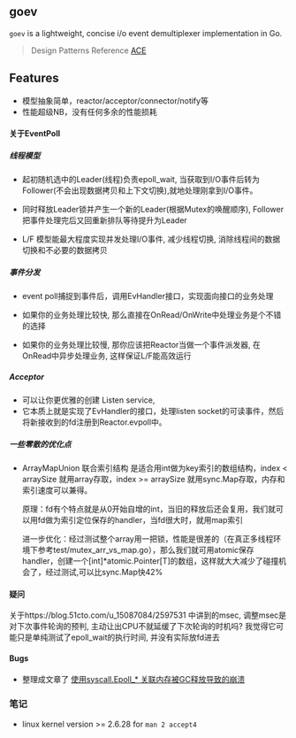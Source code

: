 ## goev

`goev` is a lightweight, concise i/o event demultiplexer implementation in Go.

> Design Patterns Reference [ACE](http://www.dre.vanderbilt.edu/~schmidt/ACE-overview.html)

## Features

- 模型抽象简单，reactor/acceptor/connector/notify等
- 性能超级NB，没有任何多余的性能损耗


#### 关于EventPoll
##### 线程模型
- 起初随机选中的Leader(线程)负责epoll_wait, 当获取到I/O事件后转为Follower(不会出现数据拷贝和上下文切换),就地处理刚拿到I/O事件。
- 同时释放Leader锁并产生一个新的Leader(根据Mutex的唤醒顺序), Follower把事件处理完后又回重新排队等待提升为Leader

- L/F 模型能最大程度实现并发处理I/O事件, 减少线程切换, 消除线程间的数据切换和不必要的数据拷贝

##### 事件分发
- event poll捕捉到事件后，调用EvHandler接口，实现面向接口的业务处理

- 如果你的业务处理比较快, 那么直接在OnRead/OnWrite中处理业务是个不错的选择

- 如果你的业务处理比较慢, 那你应该把Reactor当做一个事件派发器, 在OnRead中异步处理业务, 这样保证L/F能高效运行

##### Acceptor
- 可以让你更优雅的创建 Listen service, 
- 它本质上就是实现了EvHandler的接口，处理listen socket的可读事件，然后将新接收到的fd注册到Reactor.evpoll中。

##### 一些零散的优化点
- ArrayMapUnion 联合索引结构
  是适合用int做为key索引的数组结构，index < arraySize 就用array存取，index >= arraySize 就用sync.Map存取，内存和索引速度可以兼得。
  
  原理：fd有个特点就是从0开始自增的int，当旧的释放后还会复用，我们就可以用fd做为索引定位保存的handler，当fd很大时，就用map索引
  
  进一步优化：经过测试整个array用一把锁，性能是很差的（在真正多线程环境下参考test/mutex_arr_vs_map.go），那么我们就可用atomic保存handler，创建一个[int]*atomic.Pointer[T]的数组，这样就大大减少了碰撞机会了，经过测试,可以比sync.Map快42%
  
#### 疑问
关于https://blog.51cto.com/u_15087084/2597531 中讲到的msec, 调整msec是对下次事件轮询的预判, 主动让出CPU不就延缓了下次轮询的时机吗?
我觉得它可能只是单纯测试了epoll_wait的执行时间, 并没有实际放fd进去

#### Bugs
- 整理成文章了 [使用syscall.Epoll_* 关联内存被GC释放导致的崩溃](https://zhuanlan.zhihu.com/p/640712548)
 
### 笔记      
- linux kernel version >= 2.6.28
    for `man 2 accept4`
